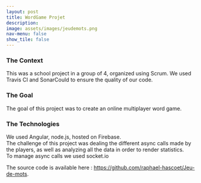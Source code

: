 ```yaml
---
layout: post
title: WordGame Projet
description:
image: assets/images/jeudemots.png
nav-menu: false
show_tile: false
---
```

<h3>The Context</h3>
<p>This was a school project in a group of 4, organized using Scrum. We used Travis CI and SonarCould to ensure the quality of our code.</p>
<h3>The Goal</h3>
<p>The goal of this project was to create an online multiplayer word game.</p>

<h3>The Technologies</h3>
<p>We used Angular, node.js, hosted on Firebase. <br>
The challenge of this project was dealing the different async calls made by the players, as well as analyzing all the data in order to render statistics. 
 <br> To manage async calls we used socket.io<p>
   
The source code is available here : <a href="https://github.com/raphael-hascoet/Jeu-de-mots">https://github.com/raphael-hascoet/Jeu-de-mots</a>.
